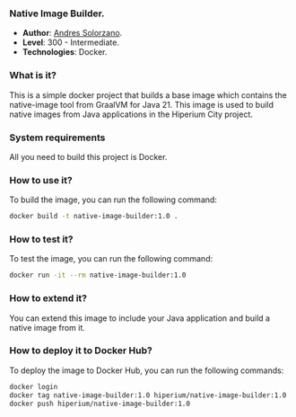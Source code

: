 ### Native Image Builder.

* **Author**: [Andres Solorzano](https://www.linkedin.com/in/aosolorzano/).
* **Level**: 300 - Intermediate.
* **Technologies**: Docker.

### What is it?
This is a simple docker project that builds a base image which contains the native-image tool from GraalVM for Java 21. 
This image is used to build native images from Java applications in the Hiperium City project.

### System requirements
All you need to build this project is Docker.

### How to use it?
To build the image, you can run the following command:
```bash
docker build -t native-image-builder:1.0 .
```

### How to test it?
To test the image, you can run the following command:
```bash
docker run -it --rm native-image-builder:1.0
```

### How to extend it?
You can extend this image to include your Java application and build a native image from it.

### How to deploy it to Docker Hub?
To deploy the image to Docker Hub, you can run the following commands:
```bash
docker login
docker tag native-image-builder:1.0 hiperium/native-image-builder:1.0
docker push hiperium/native-image-builder:1.0
```
